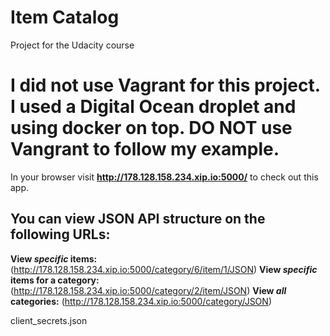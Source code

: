 # Item Catalog
Project for the Udacity course
# I did not use Vagrant for this project. I used a Digital Ocean droplet and using docker on top. DO NOT use Vangrant to follow my example.

In your browser visit **http://178.128.158.234.xip.io:5000/** to check out this app.

## You can view JSON API structure on the following URLs:

**View _specific_ items:**
(http://178.128.158.234.xip.io:5000/category/6/item/1/JSON)
**View _specific_ items for a category:**
(http://178.128.158.234.xip.io:5000/category/2/item/JSON)
**View _all_ categories:**
(http://178.128.158.234.xip.io:5000/category/JSON)




client_secrets.json
